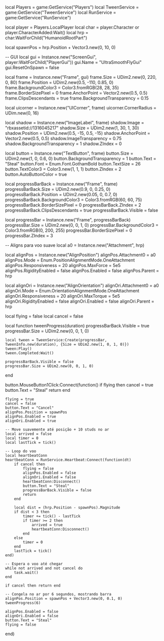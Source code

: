 local Players = game:GetService("Players")
local TweenService = game:GetService("TweenService")
local RunService = game:GetService("RunService")

local player = Players.LocalPlayer
local char = player.Character or player.CharacterAdded:Wait()
local hrp = char:WaitForChild("HumanoidRootPart")

local spawnPos = hrp.Position + Vector3.new(0, 10, 0)

-- GUI
local gui = Instance.new("ScreenGui", player:WaitForChild("PlayerGui"))
gui.Name = "UltraSmoothFlyGui"
gui.ResetOnSpawn = false

local frame = Instance.new("Frame", gui)
frame.Size = UDim2.new(0, 220, 0, 80)
frame.Position = UDim2.new(0.5, -110, 0.85, 0)
frame.BackgroundColor3 = Color3.fromRGB(28, 28, 35)
frame.BorderSizePixel = 0
frame.AnchorPoint = Vector2.new(0.5, 0.5)
frame.ClipsDescendants = true
frame.BackgroundTransparency = 0.15

local uicorner = Instance.new("UICorner", frame)
uicorner.CornerRadius = UDim.new(0, 16)

local shadow = Instance.new("ImageLabel", frame)
shadow.Image = "rbxassetid://1316045217"
shadow.Size = UDim2.new(1, 30, 1, 30)
shadow.Position = UDim2.new(0.5, -15, 0.5, -15)
shadow.AnchorPoint = Vector2.new(0.5, 0.5)
shadow.ImageTransparency = 0.75
shadow.BackgroundTransparency = 1
shadow.ZIndex = 0

local button = Instance.new("TextButton", frame)
button.Size = UDim2.new(1, 0, 0.6, 0)
button.BackgroundTransparency = 1
button.Text = "Steal"
button.Font = Enum.Font.GothamBold
button.TextSize = 26
button.TextColor3 = Color3.new(1, 1, 1)
button.ZIndex = 2
button.AutoButtonColor = true

local progressBarBack = Instance.new("Frame", frame)
progressBarBack.Size = UDim2.new(0.9, 0, 0.25, 0)
progressBarBack.Position = UDim2.new(0.05, 0, 0.7, 0)
progressBarBack.BackgroundColor3 = Color3.fromRGB(60, 60, 75)
progressBarBack.BorderSizePixel = 0
progressBarBack.ZIndex = 2
progressBarBack.ClipsDescendants = true
progressBarBack.Visible = false

local progressBar = Instance.new("Frame", progressBarBack)
progressBar.Size = UDim2.new(0, 0, 1, 0)
progressBar.BackgroundColor3 = Color3.fromRGB(0, 200, 255)
progressBar.BorderSizePixel = 0
progressBar.ZIndex = 3

-- Aligns para voo suave
local a0 = Instance.new("Attachment", hrp)

local alignPos = Instance.new("AlignPosition")
alignPos.Attachment0 = a0
alignPos.Mode = Enum.PositionAlignmentMode.OneAttachment
alignPos.Responsiveness = 20
alignPos.MaxForce = 5e5
alignPos.RigidityEnabled = false
alignPos.Enabled = false
alignPos.Parent = hrp

local alignOri = Instance.new("AlignOrientation")
alignOri.Attachment0 = a0
alignOri.Mode = Enum.OrientationAlignmentMode.OneAttachment
alignOri.Responsiveness = 20
alignOri.MaxTorque = 5e5
alignOri.RigidityEnabled = false
alignOri.Enabled = false
alignOri.Parent = hrp

local flying = false
local cancel = false

local function tweenProgress(duration)
	progressBarBack.Visible = true
	progressBar.Size = UDim2.new(0, 0, 1, 0)
	
	local tween = TweenService:Create(progressBar, TweenInfo.new(duration), {Size = UDim2.new(1, 0, 1, 0)})
	tween:Play()
	tween.Completed:Wait()
	
	progressBarBack.Visible = false
	progressBar.Size = UDim2.new(0, 0, 1, 0)
end

button.MouseButton1Click:Connect(function()
	if flying then
		cancel = true
		button.Text = "Steal"
		return
	end

	flying = true
	cancel = false
	button.Text = "Cancel"
	alignPos.Position = spawnPos
	alignPos.Enabled = true
	alignOri.Enabled = true

	-- Move suavemente até posição + 10 studs no ar
	local arrived = false
	local timer = 0
	local lastTick = tick()

	-- Loop do voo
	local heartbeatConn
	heartbeatConn = RunService.Heartbeat:Connect(function(dt)
		if cancel then
			flying = false
			alignPos.Enabled = false
			alignOri.Enabled = false
			heartbeatConn:Disconnect()
			button.Text = "Steal"
			progressBarBack.Visible = false
			return
		end
		
		local dist = (hrp.Position - spawnPos).Magnitude
		if dist < 3 then
			timer += tick() - lastTick
			if timer >= 2 then
				arrived = true
				heartbeatConn:Disconnect()
			end
		else
			timer = 0
		end
		lastTick = tick()
	end)

	-- Espera o voo até chegar
	while not arrived and not cancel do
		task.wait()
	end

	if cancel then return end

	-- Congela no ar por 6 segundos, mostrando barra
	alignPos.Position = spawnPos + Vector3.new(0, 0.1, 0)
	tweenProgress(6)

	alignPos.Enabled = false
	alignOri.Enabled = false
	button.Text = "Steal"
	flying = false
end)
